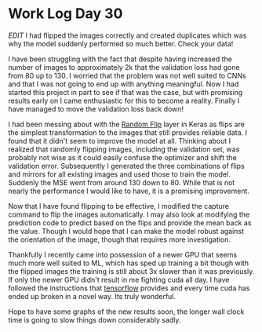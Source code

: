 # Work Log Day 30

*EDIT* I had flipped the images correctly and created duplicates which was why the model suddenly performed so much better. Check your data!

I have been struggling with the fact that despite having increased the number of images to approximately 2k that the validation loss had gone from 80 up to 130. I worried that the problem was not well suited to CNNs and that I was not going to end up with anything meaningful. Now I had started this project in part to see if that was the case, but with promising results early on I came enthusiastic for this to become a reality. Finally I have managed to move the validation loss back down!

I had been messing about with the [Random Flip](https://keras.io/api/layers/preprocessing_layers/image_preprocessing/random_flip/) layer in Keras as flips are the simplest transformation to the images that still provides reliable data. I found that it didn't seem to improve the model at all. Thinking about I realized that randomly flipping images, including the validation set, was probably not wise as it could easily confuse the optimizer and shift the validation error. Subsequently I generated the three combinations of flips and mirrors for all existing images and used those to train the model. Suddenly the MSE went from around 130 down to 80. While that is not nearly the performance I would like to have, it is a promising improvement.

Now that I have found flipping to be effective, I modified the capture command to flip the images automatically. I may also look at modifying the prediction code to predict based on the flips and provide the mean back as the value. Though I would hope that I can make the model robust against the orientation of the image, though that requires more investigation.

Thankfully I recently came into possession of a newer GPU that seems much more well suited to ML, which has sped up training a bit though with the flipped images the training is still about 3x slower than it was previously. If only the newer GPU didn't result in me fighting cuda all day. I have followed the instructions that [tensorflow](https://www.tensorflow.org/install/gpu) provides and every time cuda has ended up broken in a novel way. Its truly wonderful.

Hope to have some graphs of the new results soon, the longer wall clock time is going to slow things down considerably sadly.